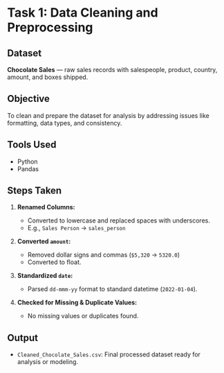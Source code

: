 # Task 1: Data Cleaning and Preprocessing

## Dataset
**Chocolate Sales** — raw sales records with salespeople, product, country, amount, and boxes shipped.

## Objective
To clean and prepare the dataset for analysis by addressing issues like formatting, data types, and consistency.

## Tools Used
- Python
- Pandas

## Steps Taken

1. **Renamed Columns:**
   - Converted to lowercase and replaced spaces with underscores.
   - E.g., `Sales Person` → `sales_person`

2. **Converted `amount`:**
   - Removed dollar signs and commas (`$5,320` → `5320.0`)
   - Converted to float.

3. **Standardized `date`:**
   - Parsed `dd-mmm-yy` format to standard datetime (`2022-01-04`).

4. **Checked for Missing & Duplicate Values:**
   - No missing values or duplicates found.

## Output
- `Cleaned_Chocolate_Sales.csv`: Final processed dataset ready for analysis or modeling.

